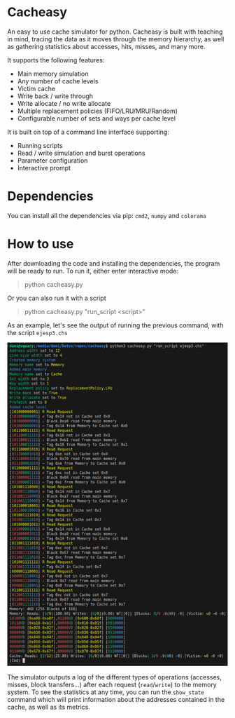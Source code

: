 # Cacheasy
An easy to use cache simulator for python. Cacheasy is built with teaching in mind, tracing the data as it moves through the memory hierarchy, as well as gathering statistics about accesses, hits, misses, and many more.

It supports the following features:
* Main memory simulation
* Any number of cache levels
* Victim cache
* Write back / write through
* Write allocate / no write allocate
* Multiple replacement policies (FIFO/LRU/MRU/Random)
* Configurable number of sets and ways per cache level

It is built on top of a command line interface supporting:
* Running scripts
* Read / write simulation and burst operations
* Parameter configuration
* Interactive prompt

# Dependencies
You can install all the dependencies via pip: `cmd2`, `numpy` and `colorama`

# How to use
After downloading the code and installing the dependencies, the program will be ready to run. To run it, either enter interactive mode:

> python cacheasy.py

Or you can also run it with a script

> python cacheasy.py "run_script \<script\>"

As an example, let's see the output of running the previous command, with the script `ejesp3.chs`

![Screenshot after running `python3 cacheasy.py "run_script ejesp3.chs`.](https://github.com/Daniel-BG/cacheasy/blob/master/res/example.png)

The simulator outputs a log of the different types of operations (accesses, misses, block transfers...) after each request (`read`/`write`) to the memory system. To see the statistics at any time, you can run the `show_state` command which will print information about the addresses contained in the cache, as well as its metrics.